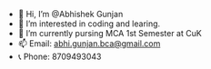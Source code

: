 - 👋 Hi, I’m @Abhishek Gunjan
- 👀 I’m interested in coding and learing.
- 🌱 I’m currently pursing MCA 1st Semester at CuK
- 📫 Email: abhi.gunjan.bca@gmail.com
- 📞 Phone: 8709493043

<!---
abhiGunjan/abhiGunjan is a ✨ special ✨ repository because its `README.md` (this file) appears on your GitHub profile.
You can click the Preview link to take a look at your changes.
--->
